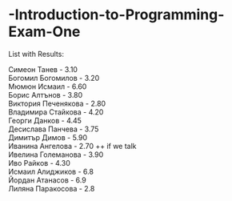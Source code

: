 -Introduction-to-Programming-Exam-One
=====================================

List with Results:

Симеон Танев  - 3.10 <br/>
Богомил Богомилов -  3.20 <br/>
Мюмюн Исмаил - 6.60  <br/>
Борис Алтънов - 3.80 <br/>
Виктория Печенякова - 2.80 <br/>
Владимира Стайкова - 4.20 <br/>
Георги Данков - 4.45 <br/>
Десислава Панчева - 3.75 <br/>
Димитър Димов - 5.90 <br/>
Иванина Ангелова - 2.70 ++ if we talk <br/>
Ивелина Големанова - 3.90  <br/>
Иво Райков - 4.30   <br/>
Исмаил Алиджиков - 6.8 <br/>
Йордан Атанасов - 6.9 <br/>
Лиляна Паракосова - 2.8 <br/>
